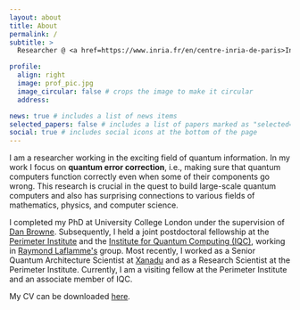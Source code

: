 ```yaml
---
layout: about
title: About
permalink: /
subtitle: >
  Researcher @ <a href=https://www.inria.fr/en/centre-inria-de-paris>Inria Paris</a> (COSMIQ team)

profile:
  align: right
  image: prof_pic.jpg
  image_circular: false # crops the image to make it circular
  address:

news: true # includes a list of news items
selected_papers: false # includes a list of papers marked as "selected={true}"
social: true # includes social icons at the bottom of the page
---
```


I am a researcher working in the exciting field of quantum information.
In my work I focus on **quantum error correction**, i.e., making sure that quantum computers function correctly even when some of their components go wrong.
This research is crucial in the quest to build large-scale quantum computers and also has surprising connections to various fields of mathematics, physics, and computer science.

I completed my PhD at University College London under the supervision of [Dan Browne](https://sites.google.com/site/danbrowneucl).
Subsequently, I held a joint postdoctoral fellowship at the [Perimeter Institute](https://perimeterinstitute.ca) and the [Institute for Quantum Computing (IQC)](https://uwaterloo.ca/institute-for-quantum-computing), working in [Raymond Laflamme's](https://laflamme.iqc.uwaterloo.ca) group.
Most recently, I worked as a Senior Quantum Architecture Scientist at [Xanadu](https://xanadu.ai) and as a Research Scientist at the Perimeter Institute.
Currently, I am a visiting fellow at the Perimeter Institute and an associate member of IQC.

My CV can be downloaded [here](assets/pdf/cv.pdf).
